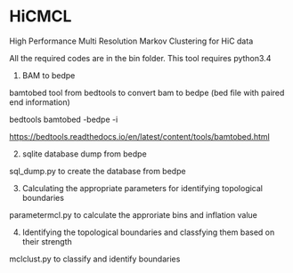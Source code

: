 # HiCMCL
High Performance Multi Resolution Markov Clustering for HiC data

All the required codes are in the bin folder. This tool requires python3.4 

1) BAM to bedpe 

bamtobed tool from bedtools to convert bam to bedpe (bed file with paired end information)

bedtools bamtobed -bedpe -i <BAM>

https://bedtools.readthedocs.io/en/latest/content/tools/bamtobed.html
  
2) sqlite database dump from bedpe

sql_dump.py to create the database from bedpe

3) Calculating the appropriate parameters for identifying topological boundaries

parametermcl.py to calculate the approriate bins and inflation value

4) Identifying the topological boundaries and classfying them based on their strength

mclclust.py to classify and identify boundaries
